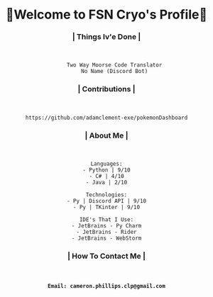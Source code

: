 <div align = "center">
  </br> </br>
  <h1>
    👋Welcome to FSN Cryo's Profile👋
  </h1>
  
  <h3>
   | Things Iv'e Done |
  </h3>
  <p>
        </br>
        
         Two Way Moorse Code Translator
         No Name (Discord Bot)

  <h3>
        | Contributions |
  </h3>
  <p>
  
  </br>
  
    https://github.com/adamclement-exe/pokemonDashboard
  </p>
  
  <h3>
      | About Me |
  </h3> 
  <p>
    </br>
    
    Languages:
    - Python | 9/10
    - C# | 4/10
    - Java | 2/10
    
    Technologies:
    - Py | Discord API | 9/10
    - Py | TKinter | 9/10
    
    IDE's That I Use:
    - JetBrains - Py Charm
    - JetBrains - Rider
    - JetBrains - WebStorm
    
  </p>
  
  <h3>
    | How To Contact Me |
  </h3>
  <h4>
  </br>
  
    Email: cameron.phillips.clp@gmail.com
  </h4>
  
  

  
 

    
</div>
